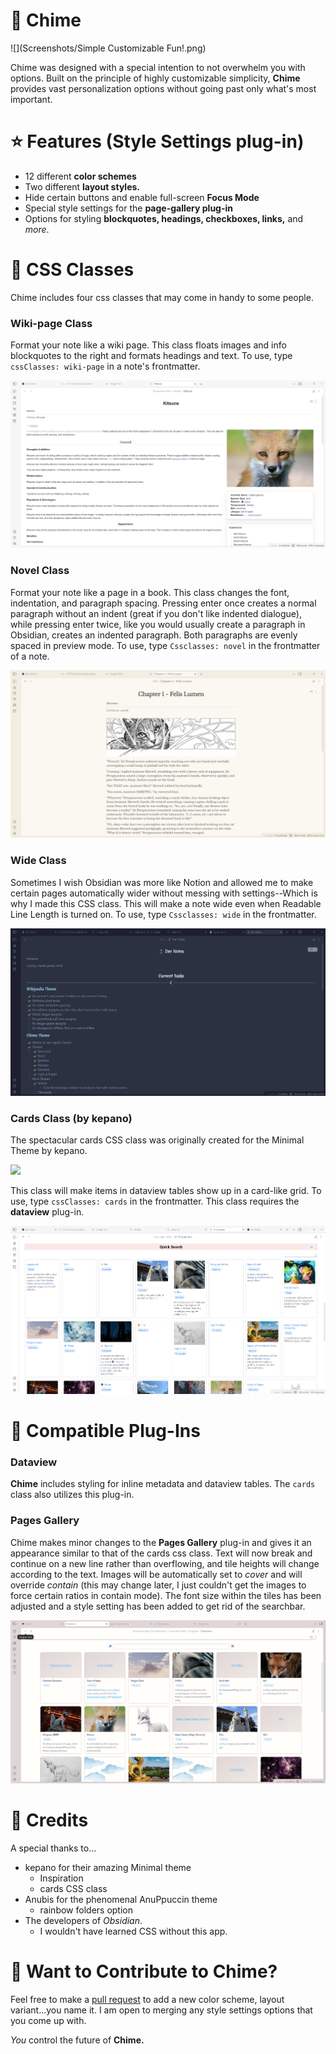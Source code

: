 # 🔔 Chime

![](Screenshots/Simple Customizable Fun!.png)

Chime was designed with a special intention to not overwhelm you with options. Built on the principle of highly customizable simplicity, **Chime** provides vast personalization options without going past only what's most important.

# ⭐ Features (Style Settings plug-in)
- 12 different **color schemes**
- Two different **layout styles.**
- Hide certain buttons and enable full-screen **Focus Mode**
- Special style settings for the **page-gallery plug-in**
- Options for styling **blockquotes, headings, checkboxes, links,** and *more*.  

# 🔖 CSS Classes
Chime includes four css classes that may come in handy to some people. 
### Wiki-page Class
Format your note like a wiki page. This class floats images and info blockquotes to the right and formats headings and text. To use, type `cssClasses: wiki-page` in a note's frontmatter.

![](wiki-page.png)
### Novel Class
Format your note like a page in a book. This class changes the font, indentation, and paragraph spacing. Pressing enter once creates a normal paragraph without an indent (great if you don't like indented dialogue), while pressing enter twice, like you would usually create a paragraph in Obsidian, creates an indented paragraph. Both paragraphs are evenly spaced in preview mode. 
To use, type `Cssclasses: novel` in the frontmatter of a note.

![](novel.png)

### Wide Class
Sometimes I wish Obsidian was more like Notion and allowed me to make certain pages automatically wider without messing with settings--Which is why I made this CSS class. This will make a note wide even when Readable Line Length is turned on. To use, type `Cssclasses: wide` in the frontmatter.

![](wide.png)
### Cards Class (by kepano)
The spectacular cards CSS class was originally created for the Minimal Theme by kepano.

<a href="https://www.buymeacoffee.com/kepano"><img src="https://img.buymeacoffee.com/button-api/?text=Buy kepano a coffee&emoji=&slug=kepano&button_colour=6a8695&font_colour=ffffff&font_family=Poppins&outline_colour=000000&coffee_colour=FFDD00"></a>

This class will make items in dataview tables show up in a card-like grid. To use, type `cssClasses: cards` in the frontmatter. This class requires the **dataview** plug-in.

![](cards.png)

# 🔌 Compatible Plug-Ins
### Dataview
**Chime** includes styling for inline metadata and dataview tables. The `cards` class also utilizes this plug-in.

### Pages Gallery
Chime makes minor changes to the **Pages Gallery** plug-in and gives it an appearance similar to that of the cards css class. Text will now break and continue on a new line rather than overflowing, and tile heights will change according to the text. Images will be automatically set to *cover* and will override *contain* (this may change later, I just couldn't get the images to force certain ratios in contain mode). The font size within the tiles has been adjusted and a style setting has been added to get rid of the searchbar.

![](page-gallery.png)


# 💖 Credits
A special thanks to...
- kepano for their amazing Minimal theme
  - Inspiration
  - cards CSS class
- Anubis for the phenomenal AnuPpuccin theme
  - rainbow folders option
- The developers of *Obsidian*.
  - I wouldn't have learned CSS without this app.

# 💬 Want to Contribute to Chime?
Feel free to make a [pull request](https://github.com/Bluemoondragon07/chime-theme/pulls) to add a new color scheme, layout variant...you name it. I am open to merging any style settings options that you come up with.

*You* control the future of **Chime.**
